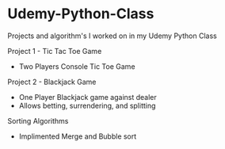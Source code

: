 # Udemy-Python-Class
 Projects and algorithm's I worked on in my Udemy Python Class

 Project 1 - Tic Tac Toe Game
 - Two Players Console Tic Toe Game

 Project 2 - Blackjack Game
 - One Player Blackjack game against dealer
 - Allows betting, surrendering, and splitting

 Sorting Algorithms
 - Implimented Merge and Bubble sort
